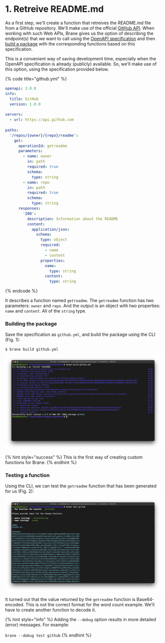 # 1. Retreive README.md

As a first step, we'll create a function that retreives the README.md file from a GitHub repository. We'll make use of the official [GitHub API](https://docs.github.com/en/rest). When working with such Web APIs, Brane gives us the option of describing the endpoint(s) that we want to call using the [OpenAPI specification](http://spec.openapis.org/oas/v3.0.3) and then [build a package](../../package-builders/web-apis.md) with the corresponding functions based on this specification.

This is a convenient way of saving development time, especially when the OpenAPI specification is already (publicly) available. So, we'll make use of this option, using the specification provided below.

{% code title="github.yml" %}
```yaml
openapi: 3.0.0
info:
  title: GitHub
  version: 1.0.0

servers:
  - url: https://api.github.com

paths:
  '/repos/{owner}/{repo}/readme':
    get:
      operationId: getreadme
      parameters:
        - name: owner
          in: path
          required: true
          schema:
            type: string
        - name: repo
          in: path
          required: true
          schema:
            type: string
      responses:
        '200':
          description: Information about the README
          content:
            application/json:
              schema:
                type: object
                required:
                  - name
                  - content
                properties:
                  name:
                    type: string
                  content:
                    type: string
```
{% endcode %}

It describes a function named `getreadme`. The `getreadme` function has two parameters: `owner` and `repo`. And the output is an object with two properties: `name` and `content`. All of the `string` type.

### Building the package

Save the specification as `github.yml`, and build the package using the CLI (Fig. 1):

```
$ brane build github.yml
```

![Figure 1: building a Web API package from the github.yml file.](<../../.gitbook/assets/Screen Shot 2021-05-03 at 14.04.38.png>)

{% hint style="success" %}
This is the first way of creating custom functions for Brane.
{% endhint %}

### Testing a function

Using the CLI, we can test the `getreadme` function that has been generated for us (Fig. 2):

![](<../../.gitbook/assets/Screen Shot 2021-05-03 at 14.44.04.png>)

It turned out that the value returned by the `getreadme` function is Base64-encoded. This is not the correct format for the word count example. We'll have to create another function to decode it.

{% hint style="info" %}
Adding the `--debug` option results in more detailed (error) messages. For example:\
\
`brane --debug test github`
{% endhint %}
